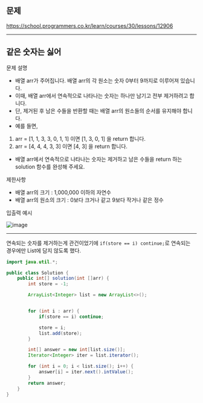 
## 문제
https://school.programmers.co.kr/learn/courses/30/lessons/12906

---

## 같은 숫자는 싫어

문제 설명

- 배열 arr가 주어집니다. 배열 arr의 각 원소는 숫자 0부터 9까지로 이루어져 있습니다. 
- 이때, 배열 arr에서 연속적으로 나타나는 숫자는 하나만 남기고 전부 제거하려고 합니다. 
- 단, 제거된 후 남은 수들을 반환할 때는 배열 arr의 원소들의 순서를 유지해야 합니다. 
- 예를 들면,
1. arr = [1, 1, 3, 3, 0, 1, 1] 이면 [1, 3, 0, 1] 을 return 합니다.
2. arr = [4, 4, 4, 3, 3] 이면 [4, 3] 을 return 합니다.

- 배열 arr에서 연속적으로 나타나는 숫자는 제거하고 남은 수들을 return 하는 solution 함수를 완성해 주세요.

제한사항 
- 배열 arr의 크기 : 1,000,000 이하의 자연수
- 배열 arr의 원소의 크기 : 0보다 크거나 같고 9보다 작거나 같은 정수

입출력 예시

![image](https://user-images.githubusercontent.com/64416833/192100937-875a8944-ec84-45aa-8e39-393e6e0fb677.png)


---

연속되는 숫자를 제거하는게 관건이었기에 `if(store == i) continue;`로 연속되는 경우에만 List에 담지 않도록 했다.

```java
import java.util.*;

public class Solution {
    public int[] solution(int []arr) {
        int store = -1;

        ArrayList<Integer> list = new ArrayList<>();


        for (int i : arr) {
            if(store == i) continue;

            store = i;
            list.add(store);
        }

        int[] answer = new int[list.size()];
        Iterator<Integer> iter = list.iterator();

        for (int i = 0; i < list.size(); i++) {
            answer[i] = iter.next().intValue();
        }
        return answer;
    }
}
```